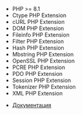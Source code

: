 - PHP >= 8.1
- Ctype PHP Extension
- cURL PHP Extension
- DOM PHP Extension
- Fileinfo PHP Extension
- Filter PHP Extension
- Hash PHP Extension
- Mbstring PHP Extension
- OpenSSL PHP Extension
- PCRE PHP Extension
- PDO PHP Extension
- Session PHP Extension
- Tokenizer PHP Extension
- XML PHP Extension

[//]: # "materials"

- [Документация](https://laravel.com/docs/10.x/deployment#server-requirements)

[//]: # "/materials"
